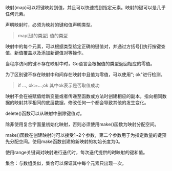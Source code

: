 映射(map)可以将键映射到值，并且可以快速找到指定元素。映射的键可以是几乎任何元素。

声明映射时，必须为映射的键和值声明类型。
>map[键的类型] 值的类型

映射中的每个元素，可以根据类型给定正确的键值对，并通过方括号[]执行按键查值、新值覆盖以及添加新键值对等操作。

当程序访问的键不存在映射中时，Go语言会根据值的类型返回相应的零值。

为了区别键不存在映射中和间存在映射中且值为零值，可以使用"; ok"进行检测。
>if ..., ok:=...;ok
其中ok表示是否取值成功

映射不会在被赋值给新变量或者传递至函数或方法时创建相应的副本，指向相同数据的映射共享相同的底层数据，修改任何一个都会导致其他的发生变化。

delete()函数可以从映射中删除键值对。

除非使用复合字面量初始化映射，否则必须使用make()函数为映射分配空间。

make()函数在创建映射时可以接受1~2个参数，第二个参数用于为指定数量的键预先分配空间。使用make函数创建的新映射的初始长度为0。

使用range关键词对映射进行迭代时，每次迭代提供的时映射的键和值。

集合：与数组类似，集合可以保证其中每个元素只出现一次。